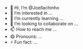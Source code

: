 - 👋 Hi, I’m @Joellachinho
- 👀 I’m interested in ...
- 🌱 I’m currently learning ...
- 💞️ I’m looking to collaborate on ...
- 📫 How to reach me ...
- 😄 Pronouns: ...
- ⚡ Fun fact: ...

<!---
Joellachinho/Joellachinho is a ✨ special ✨ repository because its `README.md` (this file) appears on your GitHub profile.
You can click the Preview link to take a look at your changes.
--->
